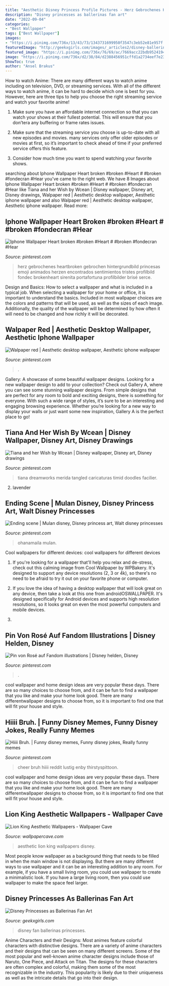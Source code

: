 ```yaml
---
title: "Aesthetic Disney Princess Profile Pictures - Herz Gebrochenes Heartbroken Gebrochen Hintergrundbild Princesas Emoji Animados Herzen Encontrados Sentimientos Tristes Profilbild Fondec Brokenheart Sirenita Portafortuna Profilbilder Brisé Serce"
description: "Disney princesses as ballerinas fan art"
date: "2022-09-04"
categories:
- "Best Wallpaper"
tags: ["Best Wallpaper"]
images:
- "https://i.pinimg.com/736x/13/43/73/1343731699950f3547c3eb52e81e957f.jpg"
featuredImage: "http://geekxgirls.com/images/_articles2/disney-ballerina-05.jpg"
featured_image: "https://i.pinimg.com/736x/76/69/ac/7669acc22bdb952419415dfecb3ba5e6.jpg"
image: "https://i.pinimg.com/736x/d2/38/84/d2388456951cffd1a2734eef7e237e11.jpg"
ShowToc: true
author: "Ansel Brakus"
---
```



How to watch Anime: There are many different ways to watch anime including on television, DVD, or streaming services.
With all of the different ways to watch anime, it can be hard to decide which one is best for you. However, here are three tips to help you choose the right streaming service and watch your favorite anime!
1. Make sure you have an affordable internet connection so that you can watch your shows at their fullest potential. This will ensure that you don’tera any buffering or frame rates issues.

2. Make sure that the streaming service you choose is up-to-date with all new episodes and movies. many services only offer older episodes or movies at first, so it’s important to check ahead of time if your preferred service offers this feature.

3. Consider how much time you want to spend watching your favorite shows.

	

		
searching about Iphone Wallpaper Heart broken #broken #Heart # #broken #fondecran #Hear you've came to the right web. We have 8 Images about Iphone Wallpaper Heart broken #broken #Heart # #broken #fondecran #Hear like Tiana and her Wish by Wcean | Disney wallpaper, Disney art, Disney drawings, Walpaper red | Aesthetic desktop wallpaper, Aesthetic iphone wallpaper and also Walpaper red | Aesthetic desktop wallpaper, Aesthetic iphone wallpaper. Read more:
		
    
## Iphone Wallpaper Heart Broken #broken #Heart # #broken #fondecran #Hear

<img loading=lazy src="https://i.pinimg.com/736x/77/cb/a1/77cba103e581e1f1b90a23023229dc51.jpg" onerror="this.onerror=null;this.src='https://tse4.mm.bing.net/th?id=OIP.S0ANRFs1Rr-D5Psrf5TlagAAAA&amp;pid=15.1';" alt="Iphone Wallpaper Heart broken #broken #Heart # #broken #fondecran #Hear">

_Source: pinterest.com_

>herz gebrochenes heartbroken gebrochen hintergrundbild princesas emoji animados herzen encontrados sentimientos tristes profilbild fondec brokenheart sirenita portafortuna profilbilder brisé serce. 

	

Design and Basics: How to select a wallpaper and what is included in a typical job.
When selecting a wallpaper for your home or office, it is important to understand the basics. Included in most wallpaper choices are the colors and patterns that will be used, as well as the sizes of each image. Additionally, the quality of the wallpaper will be determined by how often it will need to be changed and how richly it will be decorated.

    
## Walpaper Red | Aesthetic Desktop Wallpaper, Aesthetic Iphone Wallpaper

<img loading=lazy src="https://i.pinimg.com/736x/d2/38/84/d2388456951cffd1a2734eef7e237e11.jpg" onerror="this.onerror=null;this.src='https://tse3.mm.bing.net/th?id=OIP.zjJ4wXw9l1K3V1KhEp0RtAHaMW&amp;pid=15.1';" alt="Walpaper red | Aesthetic desktop wallpaper, Aesthetic iphone wallpaper">

_Source: pinterest.com_

>. 

	

Gallery: A showcase of some beautiful wallpaper designs.
Looking for a new wallpaper design to add to your collection? Check out Gallery A, where you can see some stunning wallpaper designs. From simple designs that are perfect for any room to bold and exciting designs, there is something for everyone. With such a wide range of styles, it’s sure to be an interesting and engaging browsing experience. Whether you’re looking for a new way to display your walls or just want some new inspiration, Gallery A is the perfect place to go!





	
	
    
## Tiana And Her Wish By Wcean | Disney Wallpaper, Disney Art, Disney Drawings

<img loading=lazy src="https://i.pinimg.com/736x/76/69/ac/7669acc22bdb952419415dfecb3ba5e6.jpg" onerror="this.onerror=null;this.src='https://tse3.mm.bing.net/th?id=OIP.-_4bkHhz2DfWv-f8gYLx-wHaLV&amp;pid=15.1';" alt="Tiana and her Wish by Wcean | Disney wallpaper, Disney art, Disney drawings">

_Source: pinterest.com_

>tiana dreamworks merida tangled caricaturas timid doodles facilier. 

	

2. lavender 

    
## Ending Scene | Mulan Disney, Disney Princess Art, Walt Disney Princesses

<img loading=lazy src="https://i.pinimg.com/736x/b3/47/b6/b347b6b34552a6e3866de797c1b1cf96--disney-princess-art-scene.jpg" onerror="this.onerror=null;this.src='https://tse2.mm.bing.net/th?id=OIP.1xF1ilCxnWuBGZOyXVC2zAHaKL&amp;pid=15.1';" alt="Ending scene | Mulan disney, Disney princess art, Walt disney princesses">

_Source: pinterest.com_

>ohanamaila mulan. 

	

Cool wallpapers for different devices:
cool wallpapers for different devices 

1. If you're looking for a wallpaper that'll help you relax and de-stress, check out this calming image from Cool Wallpaper by WPBakery. It's designed to support any device resolutions (2, 3 or 4k), so there's no need to be afraid to try it out on your favorite phone or computer.

2. If you love the idea of having a desktop wallpaper that will look great on any device, then take a look at this one from androidOSWALLPAPER. It's designed specifically for Android devices and supports high resolution resolutions, so it looks great on even the most powerful computers and mobile devices.

3.

    
## Pin Von Rosé Auf Fandom Illustrations | Disney Helden, Disney

<img loading=lazy src="https://i.pinimg.com/736x/2d/66/3f/2d663f004601cf629198483c3866043c.jpg" onerror="this.onerror=null;this.src='https://tse3.mm.bing.net/th?id=OIP.x5clEjwagLNH7ArIM-o7FwHaKh&amp;pid=15.1';" alt="Pin von Rosé auf Fandom illustrations | Disney helden, Disney">

_Source: pinterest.com_

>. 

	

cool wallpaper and home design ideas are very popular these days. There are so many choices to choose from, and it can be fun to find a wallpaper that you like and make your home look good. There are many differentwallpaper designs to choose from, so it is important to find one that will fit your house and style.

    
## Hiiii Bruh. | Funny Disney Memes, Funny Disney Jokes, Really Funny Memes

<img loading=lazy src="https://i.pinimg.com/736x/13/43/73/1343731699950f3547c3eb52e81e957f.jpg" onerror="this.onerror=null;this.src='https://tse2.mm.bing.net/th?id=OIP.gSuKLQOt1bACNbOSIU63EQHaMw&amp;pid=15.1';" alt="Hiiii Bruh. | Funny disney memes, Funny disney jokes, Really funny memes">

_Source: pinterest.com_

>cheer bruh hiiii reddit lustig enby thirstyspittoon. 

	

cool wallpaper and home design ideas are very popular these days. There are so many choices to choose from, and it can be fun to find a wallpaper that you like and make your home look good. There are many differentwallpaper designs to choose from, so it is important to find one that will fit your house and style.

    
## Lion King Aesthetic Wallpapers - Wallpaper Cave

<img loading=lazy src="https://wallpapercave.com/wp/wp5529162.jpg" onerror="this.onerror=null;this.src='https://tse1.mm.bing.net/th?id=OIP.SRFYT-8y8bb9oz6AJdTbVAHaNK&amp;pid=15.1';" alt="Lion King Aesthetic Wallpapers - Wallpaper Cave">

_Source: wallpapercave.com_

>aesthetic lion king wallpapers disney. 

	

Most people know wallpaper as a background thing that needs to be filled in when the main window is not displaying. But there are many different ways to use wallpaper and it can be an interesting addition to any room. For example, if you have a small living room, you could use wallpaper to create a minimalistic look. If you have a large living room, then you could use wallpaper to make the space feel larger.

    
## Disney Princesses As Ballerinas Fan Art

<img loading=lazy src="http://geekxgirls.com/images/_articles2/disney-ballerina-05.jpg" onerror="this.onerror=null;this.src='https://tse3.mm.bing.net/th?id=OIP.A42v06ViFb5pccFK-FIJeQHaMW&amp;pid=15.1';" alt="Disney Princesses as Ballerinas Fan Art">

_Source: geekxgirls.com_

>disney fan ballerinas princesses. 

	

Anime Characters and their Designs: Most animes feature colorful characters with distinctive designs.
There are a variety of anime characters and their designs that can be seen on many different screens. Some of the most popular and well-known anime character designs include those of Naruto, One Piece, and Attack on Titan. The designs for these characters are often complex and colorful, making them some of the most recognizable in the industry. This popularity is likely due to their uniqueness as well as the intricate details that go into their design.

